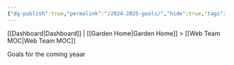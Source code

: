 ```yaml
---
{"dg-publish":true,"permalink":"/2024-2025-goals/","hide":true,"tags":["goals"]}
---
```


[[Dashboard\|Dashboard]] | [[Garden Home\|Garden Home]] > [[Web Team MOC\|Web Team MOC]]
 
 Goals for the coming yeaar


